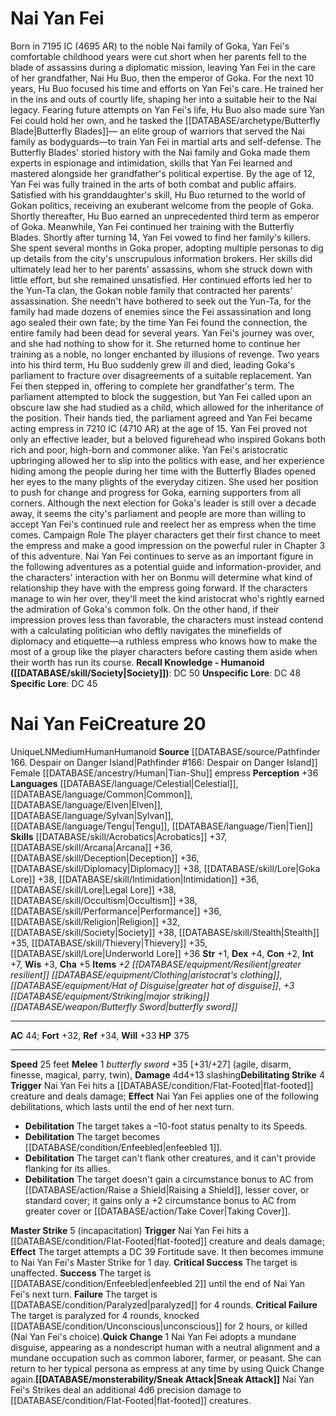 ﻿---
ac: '44'
alignment: LN
charisma: '+5'
constitution: '+2'
creature_ability:
- Debilitating Strike
- Master Strike
- Quick Change
- Sneak Attack
dexterity: '+4'
fortitude: '+32'
hp: '375'
id: '1478'
intelligence: '+7'
land_speed: '25'
language:
- '[[DATABASE/language/Celestial|Celestial]]'
- '[[DATABASE/language/Common|Common]]'
- '[[DATABASE/language/Elven|Elven]]'
- '[[DATABASE/language/Sylvan|Sylvan]]'
- '[[DATABASE/language/Tengu|Tengu]]'
- '[[DATABASE/language/Tien|Tien]]'
level: '20'
max_speed: '25'
name: Nai Yan Fei
perception: '+36'
rarity: Unique
reflex: '+34'
size: Medium
skill:
- '[[DATABASE/skill/Acrobatics|Acrobatics]] +37'
- '[[DATABASE/skill/Arcana|Arcana]] +36'
- '[[DATABASE/skill/Deception|Deception]] +36'
- '[[DATABASE/skill/Diplomacy|Diplomacy]] +38'
- '[[DATABASE/skill/Intimidation|Intimidation]] +36'
- '[[DATABASE/skill/Lore|Goka Lore]] +38'
- '[[DATABASE/skill/Lore|Legal Lore]] +38'
- '[[DATABASE/skill/Occultism|Occultism]] +38'
- '[[DATABASE/skill/Performance|Performance]] +36'
- '[[DATABASE/skill/Religion|Religion]] +32'
- '[[DATABASE/skill/Society|Society]] +38'
- '[[DATABASE/skill/Stealth|Stealth]] +35'
- '[[DATABASE/skill/Thievery|Thievery]] +35'
- '[[DATABASE/skill/Lore|Underworld Lore]] +36'
source: '[[DATABASE/source/Pathfinder 166. Despair on Danger Island|Pathfinder #166:
  Despair on Danger Island]]'
speed:
- 25 feet
strength: '+1'
strength_req: '1'
strongest_save:
- Reflex
trait:
- '[[DATABASE/trait/Human|Human]]'
- '[[DATABASE/trait/Humanoid|Humanoid]]'
- '[[DATABASE/trait/Unique|Unique]]'
type: Creature
weakest_save:
- Fortitude
will: '+33'
wisdom: '+3'

---
# Nai Yan Fei

Born in 7195 IC (4695 AR) to the noble Nai family of Goka, Yan Fei's comfortable childhood years were cut short when her parents fell to the blade of assassins during a diplomatic mission, leaving Yan Fei in the care of her grandfather, Nai Hu Buo, then the emperor of Goka.
 For the next 10 years, Hu Buo focused his time and efforts on Yan Fei's care. He trained her in the ins and outs of courtly life, shaping her into a suitable heir to the Nai legacy. Fearing future attempts on Yan Fei's life, Hu Buo also made sure Yan Fei could hold her own, and he tasked the [[DATABASE/archetype/Butterfly Blade|Butterfly Blades]]— an elite group of warriors that served the Nai family as bodyguards—to train Yan Fei in martial arts and self-defense. The Butterfly Blades' storied history with the Nai family and Goka made them experts in espionage and intimidation, skills that Yan Fei learned and mastered alongside her grandfather's political expertise.
 By the age of 12, Yan Fei was fully trained in the arts of both combat and public affairs. Satisfied with his granddaughter's skill, Hu Buo returned to the world of Gokan politics, receiving an exuberant welcome from the people of Goka. Shortly thereafter, Hu Buo earned an unprecedented third term as emperor of Goka. Meanwhile, Yan Fei continued her training with the Butterfly Blades.
 Shortly after turning 14, Yan Fei vowed to find her family's killers. She spent several months in Goka proper, adopting multiple personas to dig up details from the city's unscrupulous information brokers. Her skills did ultimately lead her to her parents' assassins, whom she struck down with little effort, but she remained unsatisfied. Her continued efforts led her to the Yun-Ta clan, the Gokan noble family that contracted her parents' assassination. She needn't have bothered to seek out the Yun-Ta, for the family had made dozens of enemies since the Fei assassination and long ago sealed their own fate; by the time Yan Fei found the connection, the entire family had been dead for several years. Yan Fei's journey was over, and she had nothing to show for it. She returned home to continue her training as a noble, no longer enchanted by illusions of revenge.
 Two years into his third term, Hu Buo suddenly grew ill and died, leading Goka's parliament to fracture over disagreements of a suitable replacement. Yan Fei then stepped in, offering to complete her grandfather's term. The parliament attempted to block the suggestion, but Yan Fei called upon an obscure law she had studied as a child, which allowed for the inheritance of the position. Their hands tied, the parliament agreed and Yan Fei became acting empress in 7210 IC (4710 AR) at the age of 15.
 Yan Fei proved not only an effective leader, but a beloved figurehead who inspired Gokans both rich and poor, high-born and commoner alike. Yan Fei's aristocratic upbringing allowed her to slip into the politics with ease, and her experience hiding among the people during her time with the Butterfly Blades opened her eyes to the many plights of the everyday citizen. She used her position to push for change and progress for Goka, earning supporters from all corners. Although the next election for Goka's leader is still over a decade away, it seems the city's parliament and people are more than willing to accept Yan Fei's continued rule and reelect her as empress when the time comes.
Campaign Role
The player characters get their first chance to meet the empress and make a good impression on the powerful ruler in Chapter 3 of this adventure. Nai Yan Fei continues to serve as an important figure in the following adventures as a potential guide and information-provider, and the characters' interaction with her on Bonmu will determine what kind of relationship they have with the empress going forward. If the characters manage to win her over, they'll meet the kind aristocrat who's rightly earned the admiration of Goka's common folk. On the other hand, if their impression proves less than favorable, the characters must instead contend with a calculating politician who deftly navigates the minefields of diplomacy and etiquette—a ruthless empress who knows how to make the most of a group like the player characters before casting them aside when their worth has run its course.
**Recall Knowledge - Humanoid ([[DATABASE/skill/Society|Society]])**: DC 50
**Unspecific Lore**: DC 48
**Specific Lore**: DC 45

# Nai Yan Fei<span class="item-type">Creature 20</span>

<span class="trait-unique item-trait">Unique</span><span class="trait-alignment item-trait">LN</span><span class="trait-size item-trait">Medium</span><span class="item-trait">Human</span><span class="item-trait">Humanoid</span>
**Source** [[DATABASE/source/Pathfinder 166. Despair on Danger Island|Pathfinder #166: Despair on Danger Island]]
Female [[DATABASE/ancestry/Human|Tian-Shu]] empress
**Perception** +36
**Languages** [[DATABASE/language/Celestial|Celestial]], [[DATABASE/language/Common|Common]], [[DATABASE/language/Elven|Elven]], [[DATABASE/language/Sylvan|Sylvan]], [[DATABASE/language/Tengu|Tengu]], [[DATABASE/language/Tien|Tien]]
**Skills** [[DATABASE/skill/Acrobatics|Acrobatics]] +37, [[DATABASE/skill/Arcana|Arcana]] +36, [[DATABASE/skill/Deception|Deception]] +36, [[DATABASE/skill/Diplomacy|Diplomacy]] +38, [[DATABASE/skill/Lore|Goka Lore]] +38, [[DATABASE/skill/Intimidation|Intimidation]] +36, [[DATABASE/skill/Lore|Legal Lore]] +38, [[DATABASE/skill/Occultism|Occultism]] +38, [[DATABASE/skill/Performance|Performance]] +36, [[DATABASE/skill/Religion|Religion]] +32, [[DATABASE/skill/Society|Society]] +38, [[DATABASE/skill/Stealth|Stealth]] +35, [[DATABASE/skill/Thievery|Thievery]] +35, [[DATABASE/skill/Lore|Underworld Lore]] +36
**Str** +1, **Dex** +4, **Con** +2, **Int** +7, **Wis** +3, **Cha** +5
**Items** _+2 [[DATABASE/equipment/Resilient|greater resilient]] [[DATABASE/equipment/Clothing|aristocrat's clothing]]_, _[[DATABASE/equipment/Hat of Disguise|greater hat of disguise]]_, _+3 [[DATABASE/equipment/Striking|major striking]] [[DATABASE/weapon/Butterfly Sword|butterfly sword]]_

---
**AC** 44; **Fort** +32, **Ref** +34, **Will** +33
**HP** 375

---
**Speed** 25 feet
<span class="in-box-ability">**Melee** <span class="action-icon">1</span> _butterfly sword_ +35 [+31/+27] (agile, disarm, finesse, magical, parry, twin), **Damage** 4d4+13 slashing</span><span class="in-box-ability">**Debilitating Strike** <span class="action-icon">4</span> **Trigger** Nai Yan Fei hits a [[DATABASE/condition/Flat-Footed|flat-footed]] creature and deals damage; **Effect** Nai Yan Fei applies one of the following debilitations, which lasts until the end of her next turn.

* **Debilitation** The target takes a –10-foot status penalty to its Speeds.
* **Debilitation** The target becomes [[DATABASE/condition/Enfeebled|enfeebled 1]].
* **Debilitation** The target can't flank other creatures, and it can't provide flanking for its allies.
* **Debilitation** The target doesn't gain a circumstance bonus to AC from [[DATABASE/action/Raise a Shield|Raising a Shield]], lesser cover, or standard cover; it gains only a +2 circumstance bonus to AC from greater cover or [[DATABASE/action/Take Cover|Taking Cover]].

</span><span class="in-box-ability">**Master Strike** <span class="action-icon">5</span> (incapacitation) **Trigger** Nai Yan Fei hits a [[DATABASE/condition/Flat-Footed|flat-footed]] creature and deals damage; **Effect** The target attempts a DC 39 Fortitude save. It then becomes immune to Nai Yan Fei's Master Strike for 1 day. 
**Critical Success** The target is unaffected. 
**Success** The target is [[DATABASE/condition/Enfeebled|enfeebled 2]] until the end of Nai Yan Fei's next turn. 
**Failure** The target is [[DATABASE/condition/Paralyzed|paralyzed]] for 4 rounds. 
**Critical Failure** The target is paralyzed for 4 rounds, knocked [[DATABASE/condition/Unconscious|unconscious]] for 2 hours, or killed (Nai Yan Fei's choice).</span><span class="in-box-ability">**Quick Change** <span class="action-icon">1</span> Nai Yan Fei adopts a mundane disguise, appearing as a nondescript human with a neutral alignment and a mundane occupation such as common laborer, farmer, or peasant. She can return to her typical persona as empress at any time by using Quick Change again.</span><span class="in-box-ability">**[[DATABASE/monsterability/Sneak Attack|Sneak Attack]]** Nai Yan Fei's Strikes deal an additional 4d6 precision damage to [[DATABASE/condition/Flat-Footed|flat-footed]] creatures.</span>